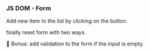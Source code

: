 ### JS DOM - Form

Add new item to the list by clicking on the button.

finally reset form with two ways.

🌟 Bonus: add validation to the form if the input is empty.
